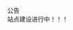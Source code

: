 <div class="box">
	<div class="box-title"> 公告 </div>
	<div class="box-content">
		站点建设进行中！！！
	</div>
</div>